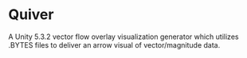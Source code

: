 # Quiver
A Unity 5.3.2 vector flow overlay visualization generator which utilizes .BYTES files to deliver an arrow visual of vector/magnitude data.

